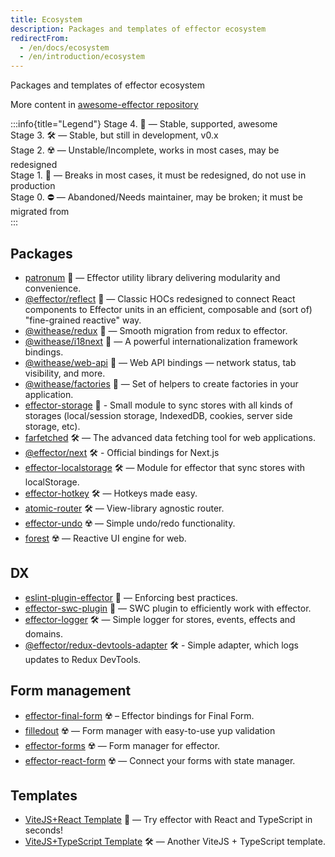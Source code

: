 ```yaml
---
title: Ecosystem
description: Packages and templates of effector ecosystem
redirectFrom:
  - /en/docs/ecosystem
  - /en/introduction/ecosystem
---
```


Packages and templates of effector ecosystem

More content in [awesome-effector repository](https://github.com/effector/awesome)

:::info{title="Legend"}
Stage 4. 💚 — Stable, supported, awesome<br/>
Stage 3. 🛠️ — Stable, but still in development, v0.x<br/>
Stage 2. ☢️️ — Unstable/Incomplete, works in most cases, may be redesigned<br/>
Stage 1. 🧨 — Breaks in most cases, it must be redesigned, do not use in production<br/>
Stage 0. ⛔️ — Abandoned/Needs maintainer, may be broken; it must be migrated from<br/>
:::

## Packages

- [patronum](https://github.com/effector/patronum) 💚 — Effector utility library delivering modularity and convenience.
- [@effector/reflect](https://github.com/effector/reflect) 💚 — Classic HOCs redesigned to connect React components to Effector units in an efficient, composable and (sort of) "fine-grained reactive" way.
- [@withease/redux](https://withease.effector.dev/redux/) 💚 — Smooth migration from redux to effector.
- [@withease/i18next](https://withease.effector.dev/i18next) 💚 — A powerful internationalization framework bindings.
- [@withease/web-api](https://withease.effector.dev/web-api/) 💚 — Web API bindings — network status, tab visibility, and more.
- [@withease/factories](https://withease.effector.dev/factories/) 💚 — Set of helpers to create factories in your application.
- [effector-storage](https://github.com/yumauri/effector-storage) 💚 - Small module to sync stores with all kinds of storages (local/session storage, IndexedDB, cookies, server side storage, etc).
- [farfetched](https://ff.effector.dev) 🛠 — The advanced data fetching tool for web applications.
- [@effector/next](https://github.com/effector/next) 🛠 - Official bindings for Next.js
- [effector-localstorage](https://github.com/lessmess-dev/effector-localstorage) 🛠 — Module for effector that sync stores with localStorage.
- [effector-hotkey](https://github.com/kelin2025/effector-hotkey) 🛠 — Hotkeys made easy.
- [atomic-router](https://github.com/atomic-router/atomic-router) 🛠️ — View-library agnostic router.
- [effector-undo](https://github.com/tanyaisinmybed/effector-undo) ☢️ — Simple undo/redo functionality.
- [forest](https://github.com/effector/effector/tree/master/packages/forest) ☢️ — Reactive UI engine for web.

## DX

- [eslint-plugin-effector](https://eslint.effector.dev) 💚 — Enforcing best practices.
- [effector-swc-plugin](https://github.com/kireevmp/effector-swc-plugin) 💚 — SWC plugin to efficiently work with effector.
- [effector-logger](https://github.com/effector/logger) 🛠 — Simple logger for stores, events, effects and domains.
- [@effector/redux-devtools-adapter](https://github.com/effector/redux-devtools-adapter) 🛠 - Simple adapter, which logs updates to Redux DevTools.

## Form management

- [effector-final-form](https://github.com/binjospookie/effector-final-form) ☢️ – Effector bindings for Final Form.
- [filledout](https://filledout.github.io) ☢️ — Form manager with easy-to-use yup validation
- [effector-forms](https://github.com/aanation/effector-forms) ☢️ — Form manager for effector.
- [effector-react-form](https://github.com/GTOsss/effector-react-form) ☢️ — Connect your forms with state manager.

## Templates

- [ViteJS+React Template](https://github.com/effector/vite-react-template) 💚 — Try effector with React and TypeScript in seconds!
- [ViteJS+TypeScript Template](https://github.com/mmnkuh/effector-vite-template) 🛠 — Another ViteJS + TypeScript template.
